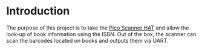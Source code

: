 # Introduction
The purpose of this project is to take the [Pico Scanner HAT](TODO) and allow the look-up of book information using the ISBN.
Out of the box, the scanner can scan the barcodes located on books and outputs them via UART.
